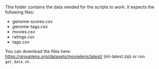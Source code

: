 This folder contains the data needed for the scripts to work. It expects the following files:
* genome-scores.csv
* genome-tags.csv
* movies.csv
* ratings.csv
* tags.csv

You can download the files here: https://grouplens.org/datasets/movielens/latest/ (ml-latest.zip) or run `get_data.sh`.

